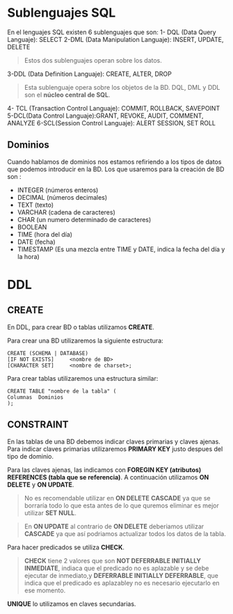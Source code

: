 # Sublenguajes SQL

En el lenguajes SQL existen 6 sublenguajes que son:
1- DQL (Data Query Languaje): SELECT
2-DML (Data Manipulation Languaje): INSERT, UPDATE, DELETE
>Estos dos sublenguajes operan sobre los datos.

3-DDL (Data Definition Languaje): CREATE, ALTER, DROP
> Esta sublenguaje opera sobre los objetos de la BD.
> DQL, DML y DDL son el **núcleo central de SQL**.

4- TCL (Transaction Control Languaje): COMMIT, ROLLBACK, SAVEPOINT
5-DCL(Data Control Languaje):GRANT, REVOKE, AUDIT, COMMENT, ANALYZE
6-SCL(Session Control Languaje): ALERT SESSION, SET ROLL




## Dominios

Cuando hablamos de dominios nos estamos refiriendo a los tipos de datos que podemos introducir en la BD. Los que usaremos para la creación de BD son :
	
- INTEGER (números enteros)
- DECIMAL (números decimales)
- TEXT (texto)
- VARCHAR (cadena de caracteres)
- CHAR (un numero determinado de caracteres)
- BOOLEAN 
- TIME (hora del día)
- DATE (fecha)
- TIMESTAMP (Es una mezcla entre TIME y DATE, indica la fecha del día y la hora)




# DDL

## CREATE

En DDL, para crear BD o tablas utilizamos **CREATE**.

Para crear una BD utilizaremos la siguiente estructura:

    CREATE (SCHEMA | DATABASE)
    [IF NOT EXISTS]		<nombre de BD>
    [CHARACTER SET]		<nombre de charset>;
    
Para crear tablas utilizaremos una estructura similar: 

    CREATE TABLE "nombre de la tabla" (
    Columnas  Dominios
    );
## CONSTRAINT

En las tablas de una BD debemos indicar claves primarias y claves ajenas. Para indicar claves primarias utilizaremos **PRIMARY KEY** justo despues del tipo de dominio.

Para las claves ajenas, las indicamos con **FOREGIN KEY (atributos) REFERENCES (tabla que se referencia)**. A continuación utilizamos **ON DELETE** y **ON UPDATE**. 
>No es recomendable utilizar en **ON DELETE** **CASCADE** ya que se borraría todo lo que esta antes de lo que quremos eliminar es mejor utilizar **SET NULL**.

>En **ON UPDATE** al contrario de **ON DELETE** deberiamos utilizar **CASCADE** ya que así podriamos actualizar todos los datos de la tabla.

Para hacer predicados se utiliza **CHECK**.
> **CHECK** tiene 2 valores que son **NOT DEFERRABLE INITIALLY INMEDIATE**, indiaca que el predicado no es aplazable y se debe ejecutar de inmediato,y **DEFERRABLE INITIALLY DEFERRABLE**, que indica que el predicado es aplazabley no es necesario ejecutarlo en ese momento.

**UNIQUE** lo utilizamos en claves secundarias. 
